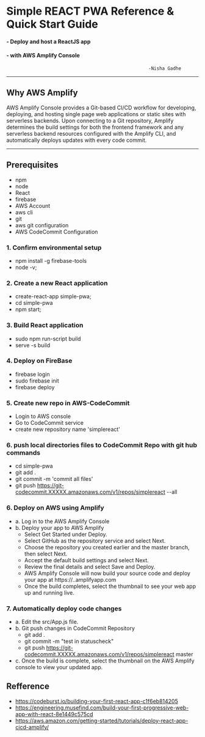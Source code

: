# Simple REACT PWA Reference & Quick Start Guide 
#### - Deploy and host a ReactJS app
#### - with AWS Amplify Console
														-Nisha Gadhe
<hr/>

## Why AWS Amplify

AWS Amplify Console provides a Git-based CI/CD workflow for developing, deploying, and hosting single page web applications or static sites with serverless backends. Upon connecting to a Git repository, Amplify determines the build settings for both the frontend framework and any serverless backend resources configured with the Amplify CLI, and automatically deploys updates with every code commit.
<hr/>

			  
## Prerequisites
 - npm
 - node
 - React
 - firebase
 - AWS Account
 - aws cli
 - git
 - aws git configuration
 - AWS CodeCommit Configuration

###  1. Confirm environmental setup

- npm install -g firebase-tools
- node -v;

###  2. Create a new React application

- create-react-app simple-pwa;
- cd simple-pwa
- npm start;

### 3. Build React application

- sudo npm run-script build
- serve -s build

### 4. Deploy on FireBase

- firebase login
- sudo firebase init
- firebase deploy

### 5. Create new repo in AWS-CodeCommit

 - Login to AWS console
 - Go to CodeCommit service
 - create new repository name 'simplereact'

### 6. push local directories files to CodeCommit Repo with git hub commands

 - cd simple-pwa
 - git add .
 - git commit -m 'commit all files'
 - git push https://git-codecommit.XXXXX.amazonaws.com/v1/repos/simplereact --all


### 6. Deploy on AWS using Amplify

 - a. Log in to the AWS Amplify Console
 - b. Deploy your app to AWS Amplify
     - Select Get Started under Deploy.
     - Select GitHub as the repository service and select Next.
     - Choose the repository you created earlier and the master branch, then select Next.
     - Accept the default build settings and select Next.
     - Review the final details and select Save and Deploy.
     - AWS Amplify Console will now build your source code and deploy your app at https://<branchname>.<appid>.amplifyapp.com
     - Once the build completes, select the thumbnail to see your web app up and running live.

### 7. Automatically deploy code changes 

   - a. Edit the src/App.js file.    
   - b. Git push changes in CodeCommit Repository
     - git add .
     - git commit -m "test in statuscheck"
     - git push https://git-codecommit.XXXXX.amazonaws.com/v1/repos/simplereact master
   - c. Once the build is complete, select the thumbnail on the AWS Amplify console to view your updated app.

 ## Refference
 
  - https://codeburst.io/building-your-first-react-app-c1f6eb814205
  - https://engineering.musefind.com/build-your-first-progressive-web-app-with-react-8e1449c575cd
  - https://aws.amazon.com/getting-started/tutorials/deploy-react-app-cicd-amplify/

  
